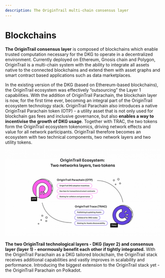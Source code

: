 ```yaml
---
description: The OriginTrail multi-chain consensus layer
---
```


# Blockchains

**The OriginTrail consensus layer** is composed of blockchains which enable trusted computation necessary for the DKG to operate in a decentralized environment. Currently deployed on Ethereum, Gnosis chain and Polygon, OriginTrail is a multi-chain system with the ability to integrate all assets native to the connected blockchains and extend them with asset graphs and smart contract based applications such as data marketplaces.&#x20;

In the existing version of the DKG (based on Ethereum-based blockchains), the OriginTrail ecosystem was effectively “outsourcing” the Layer 1 capabilities. With the addition of OriginTrail Parachain, the blockchain layer is now, for the first time ever, becoming an integral part of the OriginTrail ecosystem technology stack. OriginTrail Parachain also introduces a native OriginTrail Parachain token (OTP) - a utility asset that is not only used for blockchain gas fees and inclusive governance, but also **enables a way to incentivise the growth of DKG usage**. Together with TRAC, the two tokens form the OriginTrail ecosystem tokenomics, driving network effects and value for all network participants. OriginTrail therefore becomes an ecosystem with two technical components, two network layers and two utility tokens.



![](<../.gitbook/assets/image (7).png>)



**The two OriginTrail technological layers - DKG (layer 2) and consensus layer (layer 1) - enormously benefit each other if tightly integrated.** With the OriginTrail Parachain as a DKG tailored blockchain, the OriginTrail stack receives additional capabilities and vastly improves in scalability and performance. Introducing the biggest extension to the OriginTrail stack yet - the OriginTrail Parachain on Polkadot.
